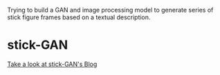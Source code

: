 Trying to build a GAN and image processing model to generate series of stick figure frames based on a textual description.
# stick-GAN
[Take a look at stick-GAN's Blog](https://nimbupani.notion.site/nimbupani/Stick-woman-logs-fd929bdc6e564b7998f188da44ba3e23)
